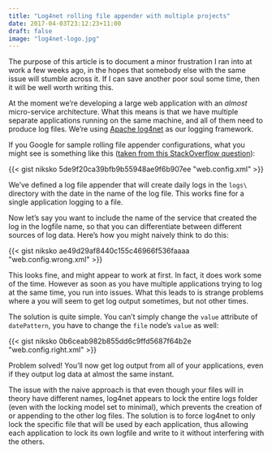 ```yaml
---
title: "Log4net rolling file appender with multiple projects"
date: 2017-04-03T23:12:23+11:00
draft: false
image: "log4net-logo.jpg"
---
```


The purpose of this article is to document a minor frustration I ran into at work a few weeks ago, in the hopes that somebody else with the same issue will stumble across it.
If I can save another poor soul some time, then it will be well worth writing this.
<!--more-->

At the moment we’re developing a large web application with an _almost_ micro-service architecture.
What this means is that we have multiple separate applications running on the same machine, and all of them need to produce log files.
We’re using [Apache log4net](https://logging.apache.org/log4net/) as our logging framework.

If you Google for sample rolling file appender configurations, what you might see is something like this ([taken from this StackOverflow question](https://stackoverflow.com/questions/1165084/log4net-rolling-daily-filename-with-date-in-the-file-name)):

{{< gist niksko 5de9f20ca39bfb9b55948ae9f6b907ee "web.config.xml" >}}

We’ve defined a log file appender that will create daily logs in the `logs\` directory with the date in the name of the log file.
This works fine for a single application logging to a file.

Now let’s say you want to include the name of the service that created the log in the logfile name, so that you can differentiate between different sources of log data.
Here’s how you might naively think to do this:

{{< gist niksko ae49d29af8440c155c46966f536faaaa "web.config.wrong.xml" >}}

This looks fine, and might appear to work at first.
In fact, it does work some of the time.
However as soon as you have multiple applications trying to log at the same time, you run into issues.
What this leads to is strange problems where a you will seem to get log output sometimes, but not other times.

The solution is quite simple.
You can’t simply change the `value` attribute of `datePattern`, you have to change the `file` node’s `value` as well:

{{< gist niksko 0b6ceab982b855dd6c9ffd5687f64b2e "web.config.right.xml" >}}

Problem solved!
You’ll now get log output from all of your applications, even if they output log data at almost the same instant.

The issue with the naive approach is that even though your files will in theory have different names, log4net appears to lock the entire logs folder (even with the locking model set to minimal), which prevents the creation of or appending to the other log files.
The solution is to force log4net to only lock the specific file that will be used by each application, thus allowing each application to lock its own logfile and write to it without interfering with the others.
